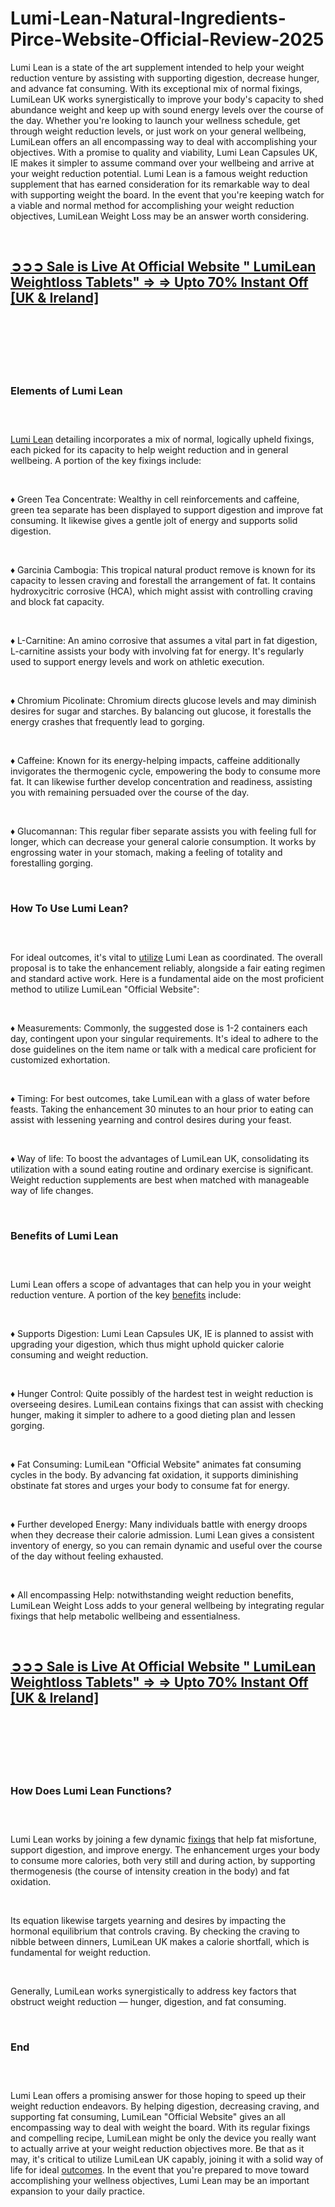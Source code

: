 # Lumi-Lean-Natural-Ingredients-Pirce-Website-Official-Review-2025

<p>Lumi Lean is a state of the art supplement intended to help your weight reduction venture by assisting with supporting digestion, decrease hunger, and advance fat consuming. With its exceptional mix of normal fixings, LumiLean UK works synergistically to improve your body's capacity to shed abundance weight and keep up with sound energy levels over the course of the day. Whether you're looking to launch your wellness schedule, get through weight reduction levels, or just work on your general wellbeing, LumiLean offers an all encompassing way to deal with accomplishing your objectives. With a promise to quality and viability, Lumi Lean Capsules UK, IE makes it simpler to assume command over your wellbeing and arrive at your weight reduction potential. Lumi Lean is a famous weight reduction supplement that has earned consideration for its remarkable way to deal with supporting weight the board. In the event that you're keeping watch for a viable and normal method for accomplishing your weight reduction objectives, LumiLean Weight Loss may be an answer worth considering.</p>
<p>&nbsp;</p>
<h2><strong><a href="https://lumileann.co.uk/go/checkout/">➲➲➲&nbsp;Sale is Live At Official Website " LumiLean Weightloss Tablets" =&gt; =&gt; Upto 70% Instant Off [UK &amp; Ireland]</a></strong></h2>
<h2>&nbsp;</h2>
<p><a href="https://lumileann.co.uk/go/checkout/"><img src="https://storage.penzu.com/g/qvXPNPNtJHhHychm" alt="" /></a></p>
<p>&nbsp;</p>
<h3><strong>Elements of Lumi Lean</strong></h3>
<h3>&nbsp;</h3>
<p><a href="https://lumileann.co.uk/">Lumi Lean</a>&nbsp;detailing incorporates a mix of normal, logically upheld fixings, each picked for its capacity to help weight reduction and in general wellbeing. A portion of the key fixings include:</p>
<p>&nbsp;</p>
<p>&diams; Green Tea Concentrate: Wealthy in cell reinforcements and caffeine, green tea separate has been displayed to support digestion and improve fat consuming. It likewise gives a gentle jolt of energy and supports solid digestion.</p>
<p>&nbsp;</p>
<p>&diams; Garcinia Cambogia: This tropical natural product remove is known for its capacity to lessen craving and forestall the arrangement of fat. It contains hydroxycitric corrosive (HCA), which might assist with controlling craving and block fat capacity.</p>
<p>&nbsp;</p>
<p>&diams; L-Carnitine: An amino corrosive that assumes a vital part in fat digestion, L-carnitine assists your body with involving fat for energy. It's regularly used to support energy levels and work on athletic execution.</p>
<p>&nbsp;</p>
<p>&diams; Chromium Picolinate: Chromium directs glucose levels and may diminish desires for sugar and starches. By balancing out glucose, it forestalls the energy crashes that frequently lead to gorging.</p>
<p>&nbsp;</p>
<p>&diams; Caffeine: Known for its energy-helping impacts, caffeine additionally invigorates the thermogenic cycle, empowering the body to consume more fat. It can likewise further develop concentration and readiness, assisting you with remaining persuaded over the course of the day.</p>
<p>&nbsp;</p>
<p>&diams; Glucomannan: This regular fiber separate assists you with feeling full for longer, which can decrease your general calorie consumption. It works by engrossing water in your stomach, making a feeling of totality and forestalling gorging.</p>
<p>&nbsp;</p>
<h3><strong>How To Use Lumi Lean?</strong></h3>
<h3>&nbsp;</h3>
<p>For ideal outcomes, it's vital to&nbsp;<a href="https://fitexdiet.fr/lumilean/">utilize</a>&nbsp;Lumi Lean as coordinated. The overall proposal is to take the enhancement reliably, alongside a fair eating regimen and standard active work. Here is a fundamental aide on the most proficient method to utilize LumiLean "Official Website":</p>
<p>&nbsp;</p>
<p>&diams; Measurements: Commonly, the suggested dose is 1-2 containers each day, contingent upon your singular requirements. It's ideal to adhere to the dose guidelines on the item name or talk with a medical care proficient for customized exhortation.</p>
<p>&nbsp;</p>
<p>&diams; Timing: For best outcomes, take LumiLean with a glass of water before feasts. Taking the enhancement 30 minutes to an hour prior to eating can assist with lessening yearning and control desires during your feast.</p>
<p>&nbsp;</p>
<p>&diams; Way of life: To boost the advantages of LumiLean UK, consolidating its utilization with a sound eating routine and ordinary exercise is significant. Weight reduction supplements are best when matched with manageable way of life changes.</p>
<p>&nbsp;</p>
<h3><strong>Benefits of Lumi Lean</strong></h3>
<h3>&nbsp;</h3>
<p>Lumi Lean offers a scope of advantages that can help you in your weight reduction venture. A portion of the key&nbsp;<a href="https://fitbreathing.com/bioluna/">benefits</a>&nbsp;include:</p>
<p>&nbsp;</p>
<p>&diams; Supports Digestion: Lumi Lean Capsules UK, IE is planned to assist with upgrading your digestion, which thus might uphold quicker calorie consuming and weight reduction.</p>
<p>&nbsp;</p>
<p>&diams; Hunger Control: Quite possibly of the hardest test in weight reduction is overseeing desires. LumiLean contains fixings that can assist with checking hunger, making it simpler to adhere to a good dieting plan and lessen gorging.</p>
<p>&nbsp;</p>
<p>&diams; Fat Consuming: LumiLean "Official Website" animates fat consuming cycles in the body. By advancing fat oxidation, it supports diminishing obstinate fat stores and urges your body to consume fat for energy.</p>
<p>&nbsp;</p>
<p>&diams; Further developed Energy: Many individuals battle with energy droops when they decrease their calorie admission. Lumi Lean gives a consistent inventory of energy, so you can remain dynamic and useful over the course of the day without feeling exhausted.</p>
<p>&nbsp;</p>
<p>&diams; All encompassing Help: notwithstanding weight reduction benefits, LumiLean Weight Loss adds to your general wellbeing by integrating regular fixings that help metabolic wellbeing and essentialness.</p>
<p>&nbsp;</p>
<h2><a href="https://lumileann.co.uk/go/checkout/">➲➲➲&nbsp;<strong>Sale is Live At Official Website " LumiLean Weightloss Tablets" =&gt; =&gt; Upto 70% Instant Off [UK &amp; Ireland]</strong></a></h2>
<h2>&nbsp;</h2>
<p><a href="https://lumileann.co.uk/go/checkout/"><img src="https://storage.penzu.com/g/GyyE4GWHPTqoru5o" alt="" /></a></p>
<p>&nbsp;</p>
<h3><strong>How Does Lumi Lean Functions?</strong></h3>
<h3>&nbsp;</h3>
<p>Lumi Lean works by joining a few dynamic&nbsp;<a href="https://180rxketo.com/">fixings</a>&nbsp;that help fat misfortune, support digestion, and improve energy. The enhancement urges your body to consume more calories, both very still and during action, by supporting thermogenesis (the course of intensity creation in the body) and fat oxidation.</p>
<p>&nbsp;</p>
<p>Its equation likewise targets yearning and desires by impacting the hormonal equilibrium that controls craving. By checking the craving to nibble between dinners, LumiLean UK makes a calorie shortfall, which is fundamental for weight reduction.</p>
<p>&nbsp;</p>
<p>Generally, LumiLean works synergistically to address key factors that obstruct weight reduction &mdash; hunger, digestion, and fat consuming.</p>
<p>&nbsp;</p>
<h3><strong>End</strong></h3>
<h3>&nbsp;</h3>
<p>Lumi Lean offers a promising answer for those hoping to speed up their weight reduction endeavors. By helping digestion, decreasing craving, and supporting fat consuming, LumiLean "Official Website" gives an all encompassing way to deal with weight the board. With its regular fixings and compelling recipe, LumiLean might be only the device you really want to actually arrive at your weight reduction objectives more. Be that as it may, it's critical to utilize LumiLean UK capably, joining it with a solid way of life for ideal&nbsp;<a href="https://180rxmale.com/">outcomes</a>. In the event that you're prepared to move toward accomplishing your wellness objectives, Lumi Lean may be an important expansion to your daily practice.</p>
